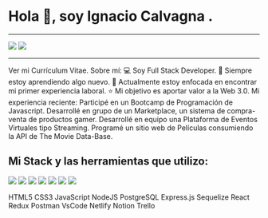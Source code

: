 <h1>Hola 👋, soy Ignacio Calvagna .</h1>
<hr>
<div>
    <a href="https://www.linkedin.com/in/ignacio-calvagna/" targer="_blank"> <img src="https://img.shields.io/badge/LinkedIn-0077B5?style=for-the-badge&logo=linkedin&logoColor=white" /></a>
<img src="https://img.shields.io/badge/Gmail-D14836?style=for-the-badge&logo=gmail&logoColor=white" />
</div>


<hr>
Ver mi  Currículum Vitae.
Sobre mí:
💻 Soy Full Stack Developer.
📖 Siempre estoy aprendiendo algo nuevo.
🚀 Actualmente estoy enfocada en encontrar mi primer experiencia laboral.
⭐ Mi objetivo es aportar valor a la Web 3.0.
Mi experiencia reciente:
Participé en un Bootcamp de Programación de Javascript.
Desarrollé en grupo de un Marketplace, un sistema de compra-venta de productos gamer.
Desarrollé en equipo una Plataforma de Eventos Virtuales tipo Streaming.
Programé un sitio web de Películas consumiendo la API de The Movie Data-Base.
<br>
<h2>Mi Stack y las herramientas que utilizo:</h2>

<img src="https://img.shields.io/badge/Netlify-00C7B7?style=for-the-badge&logo=netlify&logoColor=white" />
<img src="https://img.shields.io/badge/PostgreSQL-316192?style=for-the-badge&logo=postgresql&logoColor=white" />
<img src="https://img.shields.io/badge/Bootstrap-563D7C?style=for-the-badge&logo=bootstrap&logoColor=white" />
<img src="https://img.shields.io/badge/Express.js-000000?style=for-the-badge&logo=express&logoColor=white" />
<img src="https://img.shields.io/badge/Node.js-339933?style=for-the-badge&logo=nodedotjs&logoColor=white" />
<img src="https://img.shields.io/badge/npm-CB3837?style=for-the-badge&logo=npm&logoColor=white" />
<img src="https://img.shields.io/badge/Postman-FF6C37?style=for-the-badge&logo=Postman&logoColor=white" />


HTML5 CSS3 JavaScript NodeJS PostgreSQL Express.js Sequelize React Redux Postman VsCode Netlify Notion Trello
